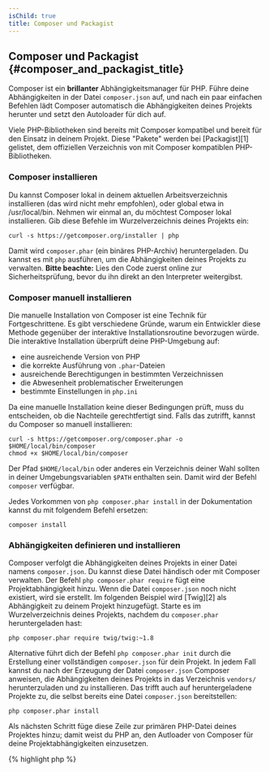 ```yaml
---
isChild: true
title: Composer und Packagist
---
```


## Composer und Packagist {#composer_and_packagist_title}

Composer ist ein **brillanter** Abhängigkeitsmanager für PHP. Führe deine Abhängigkeiten in der Datei `composer.json` auf, und nach ein paar einfachen Befehlen lädt Composer automatisch die Abhängigkeiten deines Projekts herunter und setzt den Autoloader für dich auf.

Viele PHP-Bibliotheken sind bereits mit Composer kompatibel und bereit für den Einsatz in deinem Projekt. Diese "Pakete" werden bei [Packagist][1] gelistet, dem offiziellen Verzeichnis von mit Composer kompatiblen PHP-Bibliotheken.

### Composer installieren

Du kannst Composer lokal in deinem aktuellen Arbeitsverzeichnis installieren (das wird nicht mehr empfohlen), oder global etwa in /usr/local/bin. Nehmen wir einmal an, du möchtest Composer lokal installieren. Gib diese Befehle im Wurzelverzeichnis deines Projekts ein:

    curl -s https://getcomposer.org/installer | php

Damit wird `composer.phar` (ein binäres PHP-Archiv) heruntergeladen. Du kannst es mit `php` ausführen, um die Abhängigkeiten deines Projekts zu verwalten. <strong>Bitte beachte:</strong> Lies den Code zuerst online zur Sicherheitsprüfung, bevor du ihn direkt an den Interpreter weitergibst.

### Composer manuell installieren

Die manuelle Installation von Composer ist eine Technik für Fortgeschrittene. Es gibt verschiedene Gründe, warum ein Entwickler diese Methode gegenüber der interaktive Installationsroutine bevorzugen würde. Die interaktive Installation überprüft deine PHP-Umgebung auf:

- eine ausreichende Version von PHP
- die korrekte Ausführung von `.phar`-Dateien
- ausreichende Berechtigungen in bestimmten Verzeichnissen
- die Abwesenheit problematischer Erweiterungen
- bestimmte Einstellungen in `php.ini`

Da eine manuelle Installation keine dieser Bedingungen prüft, muss du entscheiden, ob die Nachteile gerechtfertigt sind. Falls das zutrifft, kannst du Composer so manuell installieren:

    curl -s https://getcomposer.org/composer.phar -o $HOME/local/bin/composer
    chmod +x $HOME/local/bin/composer

Der Pfad `$HOME/local/bin` oder anderes ein Verzeichnis deiner Wahl sollten in deiner Umgebungsvariablen `$PATH` enthalten sein. Damit wird der Befehl `composer` verfügbar.

Jedes Vorkommen von `php composer.phar install` in der Dokumentation kannst du mit folgendem Befehl ersetzen:

    composer install

### Abhängigkeiten definieren und installieren

Composer verfolgt die Abhängigkeiten deines Projekts in einer Datei namens `composer.json`. Du kannst diese Datei händisch oder mit Composer verwalten. Der Befehl `php composer.phar require` fügt eine Projektabhängigkeit hinzu. Wenn die Datei `composer.json` noch nicht existiert, wird sie erstellt. Im folgenden Beispiel wird [Twig][2] als Abhängigkeit zu deinem Projekt hinzugefügt. Starte es im Wurzelverzeichnis deines Projekts, nachdem du `composer.phar` heruntergeladen hast:

    php composer.phar require twig/twig:~1.8

Alternative führt dich der Befehl `php composer.phar init` durch die Erstellung einer vollständigen `composer.json` für dein Projekt. In jedem Fall kannst du nach der Erzeugung der Datei `composer.json` Composer anweisen, die Abhängigkeiten deines Projekts in das Verzeichnis `vendors/` herunterzuladen und zu installieren. Das trifft auch auf heruntergeladene Projekte zu, die selbst bereits eine Datei `composer.json` bereitstellen:

    php composer.phar install

Als nächsten Schritt füge diese Zeile zur primären PHP-Datei deines Projektes hinzu; damit weist du PHP an, den Autloader von Composer für deine Projektabhängigkeiten einzusetzen.

{% highlight php %}
<?php
require 'vendor/autoload.php';
{% endhighlight %}

Du kannst jetzt Projektabhängigkeiten verwenden, und sie werden automatisch heruntergeladen.

### Abhängigkeiten aktualisieren

Composer erzeugt eine Datei `composer.lock`, in der die genauen Versionen jedes Pakets zu dem Zeitpunkt gespeichert sind, an dem du das erste Mal `php composer.phar install` ausgeführt hast. Wenn du dein Projekt mit anderen Programmierern teilst und die Datei `php composer.phar install` in das verteilte Produkt aufnimmst, erhalten sie die selbe Version wie du. Starte  `php composer.phar update`, um die Abhängigkeiten zu aktualisieren.

Das ist auch sehr nützlich, falls du deine Versionsansprüche flexibel definiert hast. Beispielsweise bedeutet eine erforderliche Version von ~1.8 "irgend eine Version, die neuer ist als 1.8, aber niedriger als 2.0.x-dev". Der Composer-Befehl `php composer.phar update` wird alle Abhängigkeiten auf die neueste Version aktualisieren, welche die definierten Einschränkungen erfüllen.

### Abhängigkeiten auf Sicherheitsprobleme prüfen

Der [Security Advisories Checker][4] ist ein Webdienst und ein Befehlszeilenwerkzeug. Er untersucht die Datei `composer.lock` und berichtet, ob eine Abhängigkeit aktualisiert werden muss.

* [Mehr über Composer][3]

[1]: http://packagist.org/
[2]: http://twig.sensiolabs.org
[3]: http://getcomposer.org/doc/00-intro.md
[4]: https://security.sensiolabs.org/
